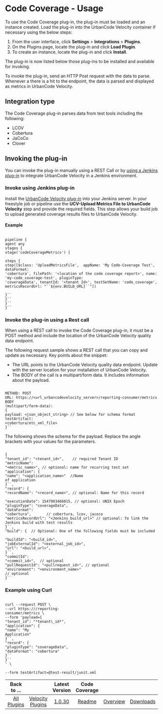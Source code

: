 
# Code Coverage - Usage

To use the Code Coverage plug-in, the plug-in must be loaded and an instance created. Load the plug-in into the UrbanCode Velocity container if necessary using the below steps: 
1. From the user interface, click **Settings** > **Integrations** > **Plugins**. 
2. On the Plugins page, locate the plug-in and click **Load Plugin**. 
3. To create an instance, locate the plug-in and click **Install**. 

The plug-in is now listed below those plug-ins to be installed and available for invoking.

To invoke the plug-in, send an HTTP Post request with the data to parse. Whenever a there is a hit to the endpoint, the data is parsed and displayed as metrics in UrbanCode Velocity.

## Integration type

The Code Coverage plug-in parses data from test tools including the following:

* LCOV
* Cobertura
* JaCoCo
* Clover

## Invoking the plug-in

You can invoke the plug-in manually using a REST Call or by [using a Jenkins plug-in](#invokejenkins) to integrate UrbanCode Velocity in a Jenkins environment.

### Invoke using Jenkins plug-in

Install the [UrbanCode Velocity plug-in](https://plugins.jenkins.io/urbancode-velocity) into
your Jenkins server. In your freestyle job or pipeline use the **UCV-Upload Metrics File to UrbanCode Velocity** step
and provide the required fields. This step allows your build job to upload generated coverage results files to UrbanCode
Velocity.

#### Example


```

pipeline {
agent any
stages {
stage('codeCoverageMetrics') {

steps {
step([$class: 'UploadMetricsFile',  appName: 'My Code-Coverage Test', dataFormat:
'cobertura', filePath: '<location of the code coverage report>', name: 'my-code_coverage-test', pluginType:
'coverageData', tenantId: '<tenant Id>', testSetName: 'code_coverage', metricsRecordUrl: "``${env.BUILD_URL}``"])

}``
}``
}``
}``

```

### Invoke the plug-in using a Rest call

When using a REST call to invoke the Code Coverage plug-in, it must be a POST method and include the location of the UrbanCode Velocity quality data endpoint.

The following request sample shows a REST call that you can copy and update as necessary. Key points
about the snippet:

* The URL points to the UrbanCode Velocity quality data endpoint. Update with the server location for your installation of UrbanCode Velocity.
* The BODY of the call is a multipart/form data. It includes information about the payload.


```

METHOD: POST
URL: https://<url_urbancodevelocity_server>/reporting-consumer/metrics
BODY
(multipart/form-data):
{
payload: <json_object_string> // See below for schema format
testArtifact:
<cobertura/etc_xml_file>
}``

```


The following shows the schema for the payload. Replace the angle brackets with your values for the parameters.


```

{
"tenant_id": "<tenant_id>",    // required Tenant ID
"metricName":
"<metric_name>", // optional: name for recurring test set
"application": {
"name": "<application_name>"  //Name
of application
}``,
"record": {
"recordName": "<record_name>", // optional: Name for this record

"executionDate": 1547983466015, // optional: UNIX Epoch
"pluginType": "coverageData",
"dataFormat":
"cobertura",       // cobertura, lcov, jacoco
"metricsRecordUrl": "<Jenkins_build_url>" // optional: To link the
Jenkins build with test results
}``,
"build": {  // Optional: One of the following fields must be included

"buildId": "<build_id>",
"jobExternalId": "<external_job_id>",
"url": "<build_url>",
}``,
"commitId":
"<commit_id>",  // optional
"pullRequestId": "<pullrequest_id>", // optional
"environment": "<environment_name>"
// optional
}``

```

### Example using Curl


```

curl --request POST \
--url https:///reporting-
consumer/metrics \
--form 'payload={
"tenant_id": "*tenant\_id*",
"application": {
"name": "My
Application"
}``,
"record": {
"pluginType": "coverageData",
"dataFormat": "cobertura"
}``
}``
' \

--form testArtifact=@test-result/junit.xml

```


|Back to ...||Latest Version|Code Coverage |||
| :---: | :---: | :---: | :---: | :---: | :---: |
|[All Plugins](../../index.md)|[Velocity Plugins](../README.md)|[1.0.30](https://raw.githubusercontent.com/UrbanCode/IBM-UCV-PLUGINS/main/files/ucv-ext-coverage-core/ucv-ext-coverage-core-1.0.30.tar.zip)|[Readme](README.md)|[Overview](overview.md)|[Downloads](downloads.md)|
